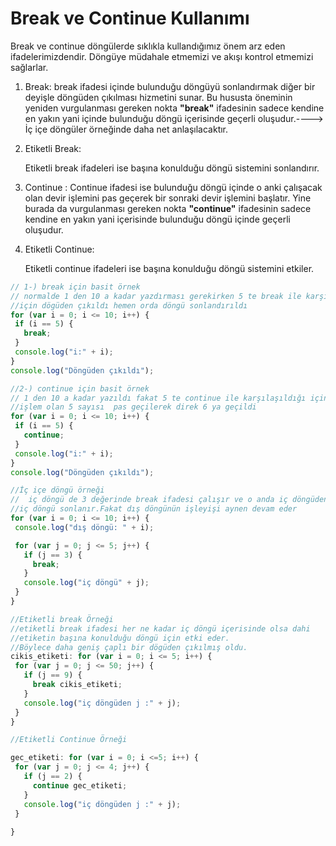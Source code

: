 # Break ve Continue Kullanımı

Break ve continue döngülerde sıklıkla kullandığımız önem arz eden ifadelerimizdendir. Döngüye müdahale etmemizi ve akışı kontrol etmemizi sağlarlar.


1. Break:
break ifadesi içinde bulunduğu döngüyü sonlandırmak diğer bir deyişle döngüden çıkılması hizmetini sunar. Bu hususta öneminin yeniden vurgulanması gereken  nokta **"break"** ifadesinin sadece kendine en yakın yani içinde bulunduğu döngü içerisinde geçerli oluşudur.----> İç içe döngüler örneğinde daha net anlaşılacaktır.

2. Etiketli Break:

   Etiketli break ifadeleri ise başına konulduğu döngü sistemini sonlandırır.

3. Continue :
  Continue ifadesi ise bulunduğu döngü içinde o anki çalışacak olan  devir işlemini pas geçerek bir sonraki devir işlemini başlatır. Yine burada da vurgulanması gereken nokta **"continue"** ifadesinin sadece kendine en yakın yani içerisinde bulunduğu döngü içinde geçerli oluşudur.

4. Etiketli Continue: 

   Etiketli continue ifadeleri ise başına konulduğu döngü sistemini etkiler.

 ```javascript
// 1-) break için basit örnek
// normalde 1 den 10 a kadar yazdırması gerekirken 5 te break ile karşılaşıldığı
//için dögüden çıkıldı hemen orda döngü sonlandırıldı
for (var i = 0; i <= 10; i++) {
  if (i == 5) {
    break;
  }
  console.log("i:" + i);
}
console.log("Döngüden çıkıldı");

//2-) continue için basit örnek
// 1 den 10 a kadar yazıldı fakat 5 te continue ile karşılaşıldığı için o anki
//işlem olan 5 sayısı  pas geçilerek direk 6 ya geçildi
for (var i = 0; i <= 10; i++) {
  if (i == 5) {
    continue;
  }
  console.log("i:" + i);
}
console.log("Döngüden çıkıldı");
 ```

 ```javascript
//İç içe döngü örneği
//  iç döngü de 3 değerinde break ifadesi çalışır ve o anda iç döngüden çıkılır yani
//iç döngü sonlanır.Fakat dış döngünün işleyişi aynen devam eder
for (var i = 0; i <= 10; i++) {
  console.log("dış döngü: " + i);

  for (var j = 0; j <= 5; j++) {
    if (j == 3) {
      break;
    }
    console.log("iç döngü" + j);
  }
}

//Etiketli break Örneği
//etiketli break ifadesi her ne kadar iç döngü içerisinde olsa dahi
//etiketin başına konulduğu döngü için etki eder.
//Böylece daha geniş çaplı bir dögüden çıkılmış oldu.
cikis_etiketi: for (var i = 0; i <= 5; i++) {
  for (var j = 0; j <= 50; j++) {
    if (j == 9) {
      break cikis_etiketi;
    }
    console.log("iç döngüden j :" + j);
  }
}

//Etiketli Continue Örneği

gec_etiketi: for (var i = 0; i <=5; i++) {
  for (var j = 0; j <= 4; j++) {
    if (j == 2) {
      continue gec_etiketi;
    }
    console.log("iç döngüden j :" + j);
  }
  
}
 ```